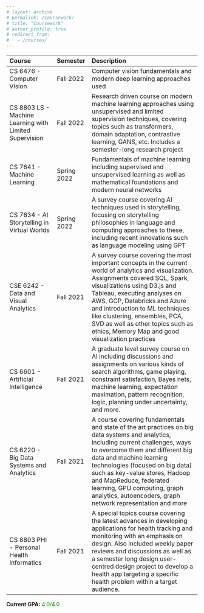 ```yaml
---
# layout: archive
# permalink: /coursework/
# title: "Coursework"
# author_profile: true
# redirect_from:
#   - /courses/
---
```


<!-- <style>
td, th {
   border: none!important;
}
</style> -->

| Course | Semester | Description |
|:-------|:---------|:------------|
| CS 6476 - Computer Vision | Fall 2022 | Computer vision fundamentals and modern deep learning approaches used |
| CS 8803 LS - Machine Learning with Limited Supervision | Fall 2022 | Research driven course on modern machine learning approaches using unsupervised and limited supervision techniques, covering topics such as transformers, domain adaptation, contrastive learning, GANS, etc. Includes a semester-long research project |
 | CS 7641 - Machine Learning | Spring 2022 | Fundamentals of machine learning including supervised and unsupervised learning as well as mathematical foundations and modern neural networks |
 | CS 7634 - AI Storytelling in Virtual Worlds | Spring 2022 | A survey course covering AI techniques used in storytelling, focusing on storytelling philosophies in language and computing approaches to these, including recent innovations such as language modeling using GPT |
| CSE 6242 - Data and Visual Analytics | Fall 2021 | A survey course covering the most important concepts in the current world of analytics and visualization. Assignments covered SQL, Spark, visualizations using D3.js and Tableau, executing analyses on AWS, GCP, Databricks and Azure and introduction to ML techniques like clustering, ensembles, PCA, SVD as well as other topics such as ethics, Memory Map and good visualization practices |
| CS 6601 - Artificial Intelligence | Fall 2021 | A graduate level survey course on AI including discussions and assignments on various kinds of search algorithms, game playing, constraint satisfaction, Bayes nets, machine learning, expectation maximation, pattern recognition, logic, planning under uncertainty, and more. |
| CS 6220 - Big Data Systems and Analytics | Fall 2021 | A course covering fundamentals and state of the art practices on big data systems and analytics, including current challenges, ways to overcome them and different big data and machine learning technologies (focused on big data) such as key-value stores, Hadoop and MapReduce, federated learning, GPU computing, graph analytics, autoencoders, graph network representation and more |
| CS 8803 PHI - Personal Health Informatics | Fall 2021 | A special topics course covering the latest advances in developing applications for health tracking and monitoring with an emphasis on design. Also included weekly paper reviews and discussions as well as a semester long design user-centred design project to develop a health app targeting a specific health problem within a target audience. |


**Current GPA:**
<span style="color:green">4.0/4.0</span>